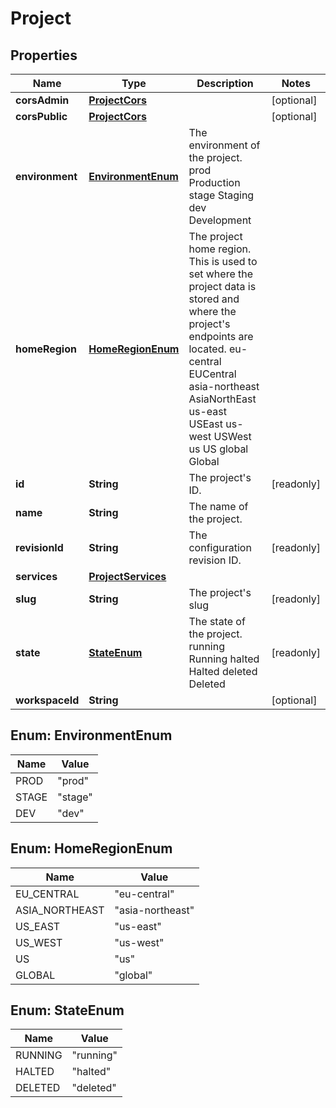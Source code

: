 

# Project


## Properties

| Name | Type | Description | Notes |
|------------ | ------------- | ------------- | -------------|
|**corsAdmin** | [**ProjectCors**](ProjectCors.md) |  |  [optional] |
|**corsPublic** | [**ProjectCors**](ProjectCors.md) |  |  [optional] |
|**environment** | [**EnvironmentEnum**](#EnvironmentEnum) | The environment of the project. prod Production stage Staging dev Development |  |
|**homeRegion** | [**HomeRegionEnum**](#HomeRegionEnum) | The project home region.  This is used to set where the project data is stored and where the project&#39;s endpoints are located. eu-central EUCentral asia-northeast AsiaNorthEast us-east USEast us-west USWest us US global Global |  |
|**id** | **String** | The project&#39;s ID. |  [readonly] |
|**name** | **String** | The name of the project. |  |
|**revisionId** | **String** | The configuration revision ID. |  [readonly] |
|**services** | [**ProjectServices**](ProjectServices.md) |  |  |
|**slug** | **String** | The project&#39;s slug |  [readonly] |
|**state** | [**StateEnum**](#StateEnum) | The state of the project. running Running halted Halted deleted Deleted |  [readonly] |
|**workspaceId** | **String** |  |  [optional] |



## Enum: EnvironmentEnum

| Name | Value |
|---- | -----|
| PROD | &quot;prod&quot; |
| STAGE | &quot;stage&quot; |
| DEV | &quot;dev&quot; |



## Enum: HomeRegionEnum

| Name | Value |
|---- | -----|
| EU_CENTRAL | &quot;eu-central&quot; |
| ASIA_NORTHEAST | &quot;asia-northeast&quot; |
| US_EAST | &quot;us-east&quot; |
| US_WEST | &quot;us-west&quot; |
| US | &quot;us&quot; |
| GLOBAL | &quot;global&quot; |



## Enum: StateEnum

| Name | Value |
|---- | -----|
| RUNNING | &quot;running&quot; |
| HALTED | &quot;halted&quot; |
| DELETED | &quot;deleted&quot; |



